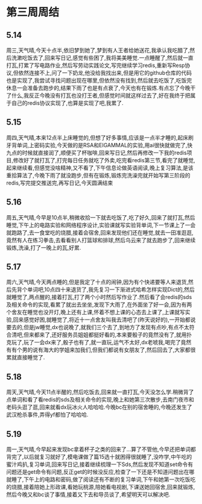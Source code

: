 # 第三周周结

## 5.14
  周三,天气晴,今天十点半,依旧梦到她了,梦到有人王者给她送花,我承认我吃醋了,然后洗漱吃饭去了,回来写日记,感觉有些困了,我将美美睡觉.一点睡醒了,然后就一直打瓦,打累了写电路作业,然后写劳动实践论文,写完继续学习redis,重新写Resp协议,但依然连接不上,问了一下奶龙,他没给我找出来,但是用它的github仓库的代码也是实现了,我尝试寻找问题出现在哪里,但依然没有找到,然后就去吃饭了,吃饭完休息一会准备去跑步的,结果下雨了也是有点衰了,今天也有在锻炼.有点忘了今晚干了什么,我反正今晚没有打瓦也没打王者,但感觉时间就这样过去了,好在我终于把属于自己的redis协议实现了,也算是实现了吧,我累了.
## 5.15
  周四,天气晴,本来12点半上床睡觉的,但想了好多事情,应该是一点半才睡的,起床刷牙背单词,上密码实验,今天做的是RSA和EIGAMMAL的实验,用ai很快就做完了,快九点的时候就直接润了,顺便买了杯咖啡,回来写日记,然后再修改一下我的redis项目,修改好了就打瓦了,打完每日任务就吃了外卖,吃完看redis第三节,看完了就睡觉,起来继续看,但感觉没啥精神,又不看了,下午信息论做英语阅读,晚上复习算法,是该重拾算法了,今晚下雨了就没跑步,但有在锻炼,锻炼完洗澡完就开始写第三阶段的redis,写完提交推送完,再写日记,今天圆满结束
## 5.16
  周五,天气晴,今早是10点半,稍微收拾一下就去吃饭了,吃了好久,回来了就打瓦,然后睡觉,下午上的电路实验和网络程序设计,实验课就写实验背单词,下一节课上了一会就跑路了,去一食堂吃的烧腊,接着会宿舍,回来发现他们还在睡觉,就去一田准逛逛,竟然有人在练习拳击,去看看别人打篮球和排球,然后乌云来了就去跑步了,回来继续锻炼,洗澡,打了一晚上的瓦,好累.
## 5.17
  周六,天气晴,今天两点睡的,但是我定了十点的闹钟,因为有个快递要等人来退货,然后先背个单词吧,10点四十来退货了,我先复习一下渐进式哈希怎样实现Dict的,然后就睡觉了,两点醒的,接着打瓦,打了两个小时然后写作业了.然后看了会redis的sds及相关命令的实现,看累了就出去坐坐,发现下大雨了,在外面坐了好一会,因为有两个舍友在睡觉也没开灯,晚上还有上课,怀着不想上课的心态去上课了,上课就写实验,回来感觉好困,就睡觉了,将近十一点舍友叫我去清吧了(昨天说好的),一开始都说要去的,但是jw睡觉,dx也说晚了,就我们三个去了,到地方了发现有点吵,有点不太符合清吧,但来都来了,还好服务员姐姐都挺好看的,本来要骰子的竟然没有了,就用扑克玩了,玩了一会dx来了,骰子也有了,就一直玩,运气不太好,dx老唬我,喝完了竟然有有个男的说有海大的学姐来加我们,但我们都说有女朋友了,然后回去了,大家都很累就直接睡觉了.
## 5.18
  周天,天气晴,今天11点半醒的,然后吃饭去,回来就一直打瓦,今天没怎么学.稍微背了点单词和看了看redis的sds及相关命令的实现,晚上和她第三次散步,去南门夜市和老码头逛了逛,回来就看dx玩冰火人哈哈哈.今晚bc在别的宿舍睡的,今晚还发生了武汉枪杀事件,弄得yf都怕了哈哈哈.
## 5.19
  周一,天气晴,今早起来发现bc拿着杯子之类的回来了...算了不管他,今早还把单词都背完了,以后就复习就好了,模电课做了篇15选十就困得很就睡了,没咋学,中午吃的蜜汁鸡扒,复习单词,回来写日记,接着继续梳理一下Sds,然后发现不知道set命令有问题还是get命令有问题,反正get的时候没反应,检查了一下还是不知道问题出在哪就睡了,下午上的电路和密码,做了阅读还有不断的复习单词,下午和她第一次吃饭吃的烧腊,接着陪她上形政课,看她玩桃源,陪她看电视剧,下课送她回宿舍,回来就锻炼,然后今晚又和bc谈了事情,接着又下去和导员谈了,希望明天可以解决吧.
